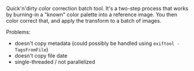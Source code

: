Quick'n'dirty color correction batch tool. It's a two-step process that works
by burning-in a "known" color palette into a reference image. You then color
correct that, and apply the transform to a batch of images.

Problems:
 - doesn't copy metadata (could possibly be handled using `exiftool -TagsFromFile`)
 - doesn't copy file date
 - single-threaded / not parallelized
